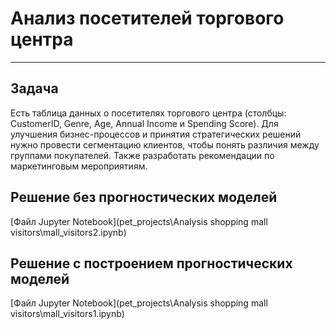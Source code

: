 # Анализ посетителей торгового центра

---

## Задача

Есть таблица данных о посетителях торгового центра (столбцы: CustomerID, Genre, Age, Annual Income и Spending Score). Для улучшения бизнес-процессов и принятия стратегических решений нужно провести сегментацию клиентов, чтобы понять различия между группами покупателей. Также разработать рекомендации по маркетинговым мероприятиям.

## Решение без прогностических моделей

[Файл Jupyter Notebook](pet_projects\Analysis shopping mall visitors\mall_visitors2.ipynb)

## Решение с построением прогностических моделей

[Файл Jupyter Notebook](pet_projects\Analysis shopping mall visitors\mall_visitors1.ipynb)
